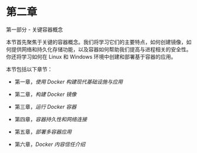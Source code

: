 # 第二章

第一部分 - 关键容器概念

本节首先聚焦于关键的容器概念。我们将学习它们的主要特点，如何创建镜像，如何提供网络和持久化存储功能，以及容器如何帮助我们提高与进程相关的安全性。你还将学习如何在 Linux 和 Windows 环境中创建和部署基于容器的应用。

本节包括以下章节：

+   第一章，*使用 Docker 构建现代基础设施与应用*

+   第二章，*构建 Docker 镜像*

+   第三章，*运行 Docker 容器*

+   第四章，*容器持久性和网络连接*

+   第五章，*部署多容器应用*

+   第六章，*Docker 内容信任介绍*
